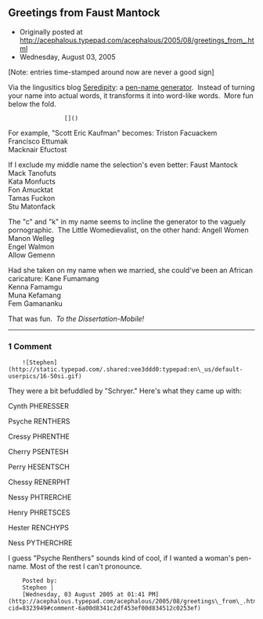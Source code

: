 ## Greetings from Faust Mantock

 * Originally posted at http://acephalous.typepad.com/acephalous/2005/08/greetings_from_.html
 * Wednesday, August 03, 2005



[Note: entries time-stamped around now are never a good sign]

Via the lingusitics blog [Seredipity](http://serendipity.lascribe.net/blogologie/2005/08/nom-de-blog/?lp\_lang\_view=en): a [pen-name generator](http://www.up.univ-mrs.fr/cgi-veronis/alcofribas?nom=Scott+Eric+Kaufman&Generer=G%!E(MISSING)9n%!E(MISSING)9rer).  Instead of turning your name into actual words, it transforms it into word-like words.  More fun below the fold.

		

					[]()
			

For example, "Scott Eric Kaufman" becomes:
Triston Facuackem  
Francisco Ettumak  
Macknair Efuctost

If I exclude my middle name the selection's even better:
Faust Mantock  
Mack Tanofuts  
Kata Monfucts  
Fon Amucktat  
Tamas Fuckon  
Stu Matonfack

The
"c" and "k" in my name seems to incline the generator to the vaguely
pornographic.  The Little Womedievalist, on the other hand:
Angell Women  
Manon Welleg  
Engel Walmon  
Allow Gemenn

Had she taken on my name when we married, she could've been an African caricature:
Kane Fumamang  
Kenna Famamgu  
Muna Kefamang  
Fem Gamananku

That was fun.  _To the Dissertation-Mobile!_

			

* * *

### 1 Comment 

		

                
[]()

	

		![Stephen](http://static.typepad.com/.shared:vee3ddd0:typepad:en\_us/default-userpics/16-50si.gif)
	

	

		

They were a bit befuddled by "Schryer."  Here's what they came up with:

Cynth PHERESSER  

Psyche RENTHERS  

Cressy PHRENTHE  

Cherry PSENTESH  

Perry HESENTSCH  

Chessy RENERPHT  

Nessy PHTRERCHE  

Henry PHRETSCES  

Hester RENCHYPS  

Ness PYTHERCHRE

I guess "Psyche Renthers" sounds kind of cool, if I wanted a woman's pen-name.  Most of the rest I can't pronounce.

	

		Posted by:
		Stephen |
		[Wednesday, 03 August 2005 at 01:41 PM](http://acephalous.typepad.com/acephalous/2005/08/greetings\_from\_.html?cid=8323949#comment-6a00d8341c2df453ef00d834512c0253ef)

		

        